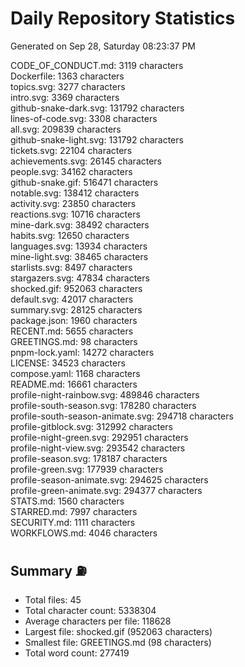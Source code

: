 # Daily Repository Statistics
Generated on Sep 28, Saturday 08:23:37 PM  

CODE_OF_CONDUCT.md: 3119 characters  
Dockerfile: 1363 characters  
topics.svg: 3277 characters  
intro.svg: 3369 characters  
github-snake-dark.svg: 131792 characters  
lines-of-code.svg: 3308 characters  
all.svg: 209839 characters  
github-snake-light.svg: 131792 characters  
tickets.svg: 22104 characters  
achievements.svg: 26145 characters  
people.svg: 34162 characters  
github-snake.gif: 516471 characters  
notable.svg: 138412 characters  
activity.svg: 23850 characters  
reactions.svg: 10716 characters  
mine-dark.svg: 38492 characters  
habits.svg: 12650 characters  
languages.svg: 13934 characters  
mine-light.svg: 38465 characters  
starlists.svg: 8497 characters  
stargazers.svg: 47834 characters  
shocked.gif: 952063 characters  
default.svg: 42017 characters  
summary.svg: 28125 characters  
package.json: 1960 characters  
RECENT.md: 5655 characters  
GREETINGS.md: 98 characters  
pnpm-lock.yaml: 14272 characters  
LICENSE: 34523 characters  
compose.yaml: 1168 characters  
README.md: 16661 characters  
profile-night-rainbow.svg: 489846 characters  
profile-south-season.svg: 178280 characters  
profile-south-season-animate.svg: 294718 characters  
profile-gitblock.svg: 312992 characters  
profile-night-green.svg: 292951 characters  
profile-night-view.svg: 293542 characters  
profile-season.svg: 178187 characters  
profile-green.svg: 177939 characters  
profile-season-animate.svg: 294625 characters  
profile-green-animate.svg: 294377 characters  
STATS.md: 1560 characters  
STARRED.md: 7997 characters  
SECURITY.md: 1111 characters  
WORKFLOWS.md: 4046 characters  

## Summary ⛽  
- Total files: 45  
- Total character count: 5338304  
- Average characters per file: 118628  
- Largest file: shocked.gif (952063 characters)  
- Smallest file: GREETINGS.md (98 characters)  
- Total word count: 277419  
